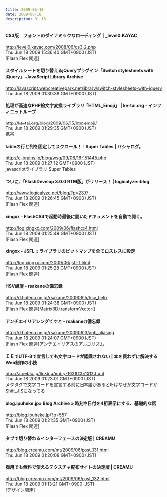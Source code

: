 ```yaml
---
title: 2009-06-18
date: 2009-06-18
description: B! 13
---
```


#### CS3版　フォントのダイナミックなローディング｜_level0.KAYAC
http://level0.kayac.com/2008/06/cs3_2.php<br>
Thu Jun 18 2009 15:36:40 GMT+0900 (JST)<br>
[Flash Flex 関連]


####   スタイルシートを切り替えるjQueryプラグイン「Switch stylesheets with jQuery」-JavaScript Library Archive
http://javascript.webcreativepark.net/library/switch-stylesheets-with-jquery<br>
Thu Jun 18 2009 01:30:38 GMT+0900 (JST)<br>


#### 処理が高速なPHP絵文字変換ライブラリ「HTML_Emoji」 | ke-tai.org - インフィニットループ
http://ke-tai.org/blog/2009/06/15/htmlemoji/<br>
Thu Jun 18 2009 01:29:35 GMT+0900 (JST)<br>
携帯


#### tableの行と列を固定してスクロール！！Super Tables | バシャログ。
http://c-brains.jp/blog/wsg/09/06/16-151445.php<br>
Thu Jun 18 2009 01:27:12 GMT+0900 (JST)<br>
javascriptライブラリ Super Tables 


#### ついに、「FlashDevelop 3.0.0 RTM版」がリリース！ | logicalyze::blog
http://www.logicalyze.net/blog/?p=2397<br>
Thu Jun 18 2009 01:26:45 GMT+0900 (JST)<br>
[Flash Flex 関連]


#### xingxx - FlashCS4で起動時最後に開いたドキュメントを自動で開く。
http://log.xingxx.com/2009/06/flashcs4.html<br>
Thu Jun 18 2009 01:25:48 GMT+0900 (JST)<br>
[Flash Flex 関連]


#### xingxx - JSFL :: ライブラリのビットマップを全てロスレスに設定
http://log.xingxx.com/2009/06/jsfl-1.html<br>
Thu Jun 18 2009 01:25:28 GMT+0900 (JST)<br>
[Flash Flex 関連]


#### HSV螺旋 - rsakaneの備忘録
http://d.hatena.ne.jp/rsakane/20090615/hsv_helix<br>
Thu Jun 18 2009 01:24:38 GMT+0900 (JST)<br>
[Flash Flex 関連]Matrix3D.transformVector()


#### アンチエイリアシングてすと - rsakaneの備忘録
http://d.hatena.ne.jp/rsakane/20090613/anti_aliasing<br>
Thu Jun 18 2009 01:24:07 GMT+0900 (JST)<br>
[Flash Flex 関連]アンチエイリアスのアルゴリズム


#### ＩＥでUTF-8で宣言しても文字コードが認識されない | 本を買わずに解決するWeb制作の小技
http://ameblo.jp/linking/entry-10282341512.html<br>
Thu Jun 18 2009 01:23:01 GMT+0900 (JST)<br>
メタタグで文字コードを宣言する前に日本語があるとIEはなぜか文字コードが  Shift_JISになってる


#### blog.ipuheke.jp» Blog Archive » 時刻や日付を4桁表示にする、基礎的な話
http://blog.ipuheke.jp/?p=557<br>
Thu Jun 18 2009 01:21:35 GMT+0900 (JST)<br>
[Flash Flex 関連]


#### タブで切り替わるインターフェースの決定版 | CREAMU
http://blog.creamu.com/mt/2009/06/post_131.html<br>
Thu Jun 18 2009 01:20:08 GMT+0900 (JST)<br>


#### 商用でも無料で使えるテクスチャ配布サイトの決定版 | CREAMU
http://blog.creamu.com/mt/2009/06/post_132.html<br>
Thu Jun 18 2009 01:13:21 GMT+0900 (JST)<br>
[デザイン関連]


